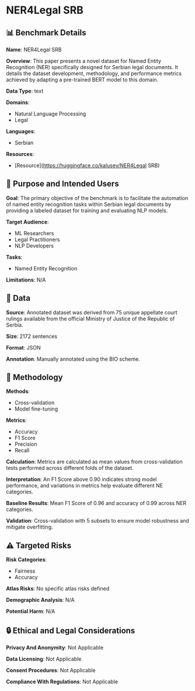 # NER4Legal SRB

## 📊 Benchmark Details

**Name**: NER4Legal SRB

**Overview**: This paper presents a novel dataset for Named Entity Recognition (NER) specifically designed for Serbian legal documents. It details the dataset development, methodology, and performance metrics achieved by adapting a pre-trained BERT model to this domain.

**Data Type**: text

**Domains**:
- Natural Language Processing
- Legal

**Languages**:
- Serbian

**Resources**:
- [Resource](https://huggingface.co/kalusev/NER4Legal SRB)

## 🎯 Purpose and Intended Users

**Goal**: The primary objective of the benchmark is to facilitate the automation of named entity recognition tasks within Serbian legal documents by providing a labeled dataset for training and evaluating NLP models.

**Target Audience**:
- ML Researchers
- Legal Practitioners
- NLP Developers

**Tasks**:
- Named Entity Recognition

**Limitations**: N/A

## 💾 Data

**Source**: Annotated dataset was derived from 75 unique appellate court rulings available from the official Ministry of Justice of the Republic of Serbia.

**Size**: 2172 sentences

**Format**: JSON

**Annotation**: Manually annotated using the BIO scheme.

## 🔬 Methodology

**Methods**:
- Cross-validation
- Model fine-tuning

**Metrics**:
- Accuracy
- F1 Score
- Precision
- Recall

**Calculation**: Metrics are calculated as mean values from cross-validation tests performed across different folds of the dataset.

**Interpretation**: An F1 Score above 0.90 indicates strong model performance, and variations in metrics help evaluate different NE categories.

**Baseline Results**: Mean F1 Score of 0.96 and accuracy of 0.99 across NER categories.

**Validation**: Cross-validation with 5 subsets to ensure model robustness and mitigate overfitting.

## ⚠️ Targeted Risks

**Risk Categories**:
- Fairness
- Accuracy

**Atlas Risks**:
No specific atlas risks defined

**Demographic Analysis**: N/A

**Potential Harm**: N/A

## 🔒 Ethical and Legal Considerations

**Privacy And Anonymity**: Not Applicable

**Data Licensing**: Not Applicable

**Consent Procedures**: Not Applicable

**Compliance With Regulations**: Not Applicable
